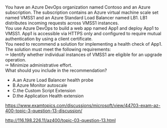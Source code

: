 You have an Azure DevOps organization named Contoso and an Azure subscription. The subscription contains an Azure virtual machine scale set named VMSS1 and an Azure Standard Load Balancer named LB1. LB1 distributes incoming requests across VMSS1 instances.<br/>You use Azure DevOps to build a web app named App1 and deploy App1 to VMSS1. App1 is accessible via HTTPS only and configured to require mutual authentication by using a client certificate.<br/>You need to recommend a solution for implementing a health check of App1. The solution must meet the following requirements:<br/>✑ Identify whether individual instances of VMSS1 are eligible for an upgrade operation.<br/>✑ Minimize administrative effort.<br/>What should you include in the recommendation?<br/><ul><li class="multi-choice-item"><span class="multi-choice-letter" data-choice-letter="A">A.</span>an Azure Load Balancer health probe</li><li class="multi-choice-item"><span class="multi-choice-letter" data-choice-letter="B">B.</span>Azure Monitor autoscale</li><li class="multi-choice-item"><span class="multi-choice-letter" data-choice-letter="C">C.</span>the Custom Script Extension</li><li class="multi-choice-item correct-hidden"><span class="multi-choice-letter" data-choice-letter="D">D.</span>the Application Health extension</li></ul><p><a href="https://www.examtopics.com/discussions/microsoft/view/44703-exam-az-400-topic-3-question-13-discussion/">https://www.examtopics.com/discussions/microsoft/view/44703-exam-az-400-topic-3-question-13-discussion/</a></p><p><a href="http://116.198.226.11/az400/topic-03-question-13.html">http://116.198.226.11/az400/topic-03-question-13.html</a></p><script src="https://giscus.app/client.js"                    data-repo="azsamples/az204"                    data-repo-id="R_kgDOMRXzDQ"                    data-category="General"                    data-category-id="DIC_kwDOMRXzDc4Cgi27"                    data-mapping="pathname"                    data-strict="1"                    data-reactions-enabled="0"                    data-emit-metadata="0"                    data-input-position="bottom"                    data-theme="preferred_color_scheme"                    data-lang="en"                    crossorigin="anonymous"                    async>                    </script>